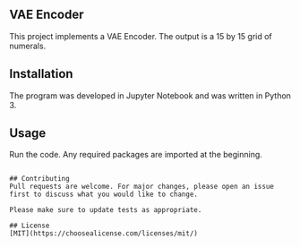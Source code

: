 ## VAE Encoder

This project implements a VAE Encoder. The output is a 15 by 15 grid of numerals.

## Installation

The program was developed in Jupyter Notebook and was written in Python 3. 

## Usage

Run the code. Any required packages are imported at the beginning.
```

## Contributing
Pull requests are welcome. For major changes, please open an issue first to discuss what you would like to change.

Please make sure to update tests as appropriate.

## License
[MIT](https://choosealicense.com/licenses/mit/)